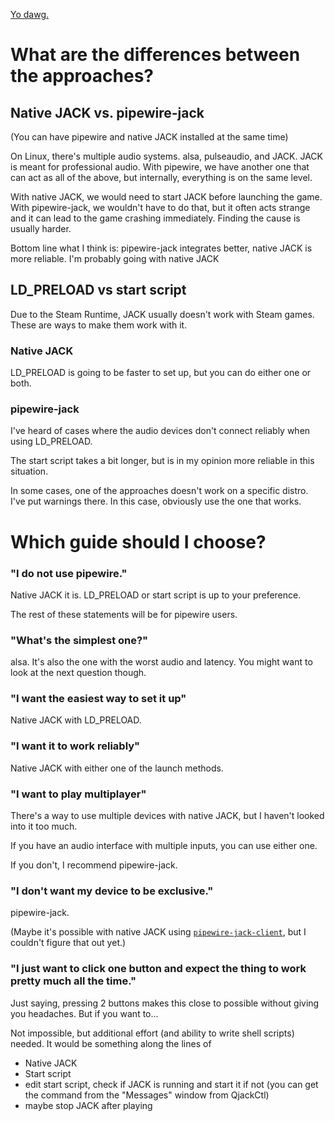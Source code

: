 [Yo dawg.](/img/yo-dawg.webp)

# What are the differences between the approaches?

## Native JACK vs. pipewire-jack

(You can have pipewire and native JACK installed at the same time)

On Linux, there's multiple audio systems. alsa, pulseaudio, and JACK. JACK is meant for professional audio. With pipewire, we have another one that can act as all of the above, but internally, everything is on the same level.

With native JACK, we would need to start JACK before launching the game. With pipewire-jack, we wouldn't have to do that, but it often acts strange and it can lead to the game crashing immediately. Finding the cause is usually harder.

Bottom line what I think is: pipewire-jack integrates better, native JACK is more reliable. I'm probably going with native JACK

## LD_PRELOAD vs start script

Due to the Steam Runtime, JACK usually doesn't work with Steam games. These are ways to make them work with it.

### Native JACK

LD_PRELOAD is going to be faster to set up, but you can do either one or both.

### pipewire-jack

I've heard of cases where the audio devices don't connect reliably when using LD_PRELOAD.

The start script takes a bit longer, but is in my opinion more reliable in this situation.

In some cases, one of the approaches doesn't work on a specific distro. I've put warnings there. In this case, obviously use the one that works.

# Which guide should I choose?

### "I do not use pipewire."

Native JACK it is. LD_PRELOAD or start script is up to your preference.

The rest of these statements will be for pipewire users.

### "What's the simplest one?"

alsa. It's also the one with the worst audio and latency. You might want to look at the next question though.

### "I want the easiest way to set it up"

Native JACK with LD_PRELOAD.

### "I want it to work reliably"

Native JACK with either one of the launch methods.

### "I want to play multiplayer"

There's a way to use multiple devices with native JACK, but I haven't looked into it too much.

If you have an audio interface with multiple inputs, you can use either one.

If you don't, I recommend pipewire-jack.

### "I don't want my device to be exclusive."

pipewire-jack.

(Maybe it's possible with native JACK using [`pipewire-jack-client`](https://wiki.archlinux.org/title/PipeWire#Run_PipeWire_on_top_of_native_JACK), but I couldn't figure that out yet.)

### "I just want to click one button and expect the thing to work pretty much all the time."

Just saying, pressing 2 buttons makes this close to possible without giving you headaches. But if you want to...

Not impossible, but additional effort (and ability to write shell scripts) needed. It would be something along the lines of

* Native JACK
* Start script
* edit start script, check if JACK is running and start it if not (you can get the command from the "Messages" window from QjackCtl)
* maybe stop JACK after playing
